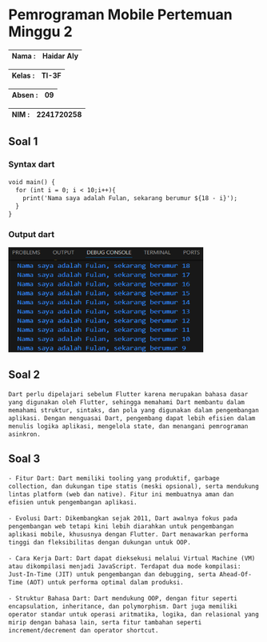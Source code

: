 # Pemrograman Mobile Pertemuan Minggu 2

| Nama  :   | Haidar Aly |
| :--------: | :-------: |

| Kelas :  | TI-3F    |
| :--------: | :-------: |

| Absen : |  09  |
| :--------: | :-------: |

| NIM   :  | 2241720258   |
| :--------: | :-------: |

## Soal 1
### Syntax dart
```
void main() {
  for (int i = 0; i < 10;i++){
    print('Nama saya adalah Fulan, sekarang berumur ${18 - i}');
  }
}
```
### Output dart
<img src="assets/hasil_perulangan_tugas1.png" style="height: 210px; width:390px;"/>

## Soal 2
```
Dart perlu dipelajari sebelum Flutter karena merupakan bahasa dasar yang digunakan oleh Flutter, sehingga memahami Dart membantu dalam memahami struktur, sintaks, dan pola yang digunakan dalam pengembangan aplikasi. Dengan menguasai Dart, pengembang dapat lebih efisien dalam menulis logika aplikasi, mengelola state, dan menangani pemrograman asinkron.
```

## Soal 3
```
- Fitur Dart: Dart memiliki tooling yang produktif, garbage collection, dan dukungan tipe statis (meski opsional), serta mendukung lintas platform (web dan native). Fitur ini membuatnya aman dan efisien untuk pengembangan aplikasi.

- Evolusi Dart: Dikembangkan sejak 2011, Dart awalnya fokus pada pengembangan web tetapi kini lebih diarahkan untuk pengembangan aplikasi mobile, khususnya dengan Flutter. Dart menawarkan performa tinggi dan fleksibilitas dengan dukungan untuk OOP.

- Cara Kerja Dart: Dart dapat dieksekusi melalui Virtual Machine (VM) atau dikompilasi menjadi JavaScript. Terdapat dua mode kompilasi: Just-In-Time (JIT) untuk pengembangan dan debugging, serta Ahead-Of-Time (AOT) untuk performa optimal dalam produksi.

- Struktur Bahasa Dart: Dart mendukung OOP, dengan fitur seperti encapsulation, inheritance, dan polymorphism. Dart juga memiliki operator standar untuk operasi aritmatika, logika, dan relasional yang mirip dengan bahasa lain, serta fitur tambahan seperti increment/decrement dan operator shortcut.
```
